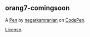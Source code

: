 orang7-comingsoon
-----------------


A [Pen](https://codepen.io/negarkamranian/pen/ZEQOpdB) by [negarkamranian](https://codepen.io/negarkamranian) on [CodePen](https://codepen.io).

[License](https://codepen.io/negarkamranian/pen/ZEQOpdB/license).